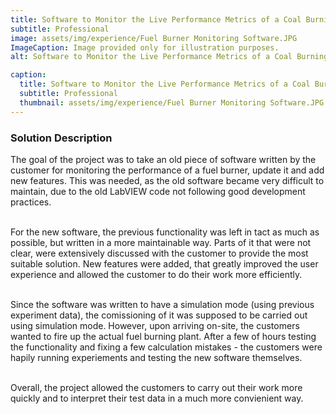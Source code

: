 ```yaml
---
title: Software to Monitor the Live Performance Metrics of a Coal Burning Plant
subtitle: Professional
image: assets/img/experience/Fuel Burner Monitoring Software.JPG
ImageCaption: Image provided only for illustration purposes.
alt: Software to Monitor the Live Performance Metrics of a Coal Burning Plant

caption:
  title: Software to Monitor the Live Performance Metrics of a Coal Burning Plant
  subtitle: Professional
  thumbnail: assets/img/experience/Fuel Burner Monitoring Software.JPG
---
```

### Solution Description

The goal of the project was to take an old piece of software written by the customer for monitoring the performance of a fuel burner, update it and add new features. 
This was needed, as the old software became very difficult to maintain, due to the old LabVIEW code not following good development practices.

<br>For the new software, the previous functionality was left in tact as much as possible, but written in a more maintainable way. 
Parts of it that were not clear, were extensively discussed with the customer to provide the most suitable solution. 
New features were added, that greatly improved the user experience and allowed the customer to do their work more efficiently.

<br>Since the software was written to have a simulation mode (using previous experiment data), the comissioning of it was supposed to be carried out using simulation mode.
However, upon arriving on-site, the customers wanted to fire up the actual fuel burning plant. 
After a few of hours testing the functionality and fixing a few calculation mistakes - the customers were hapily running experiements and testing the new software themselves.

<br>Overall, the project allowed the customers to carry out their work more quickly and to interpret their test data in a much more convienient way.